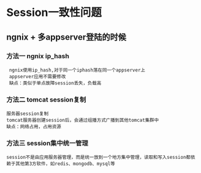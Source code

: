# Session一致性问题
## ngnix + 多appserver登陆的时候
### 方法一 ngnix ip_hash
	 ngnix使用ip_hash,对于同一个iphash落在同一个appserver上
	 appserver应用不需要修改
	 缺点：类似于单点故障session丢失，负载高
### 方法二 tomcat session复制
    服务器session复制
    tomcat服务器创建session后，会通过组播方式广播到其他tomcat集群中
    缺点：网络占用，占用资源
### 方法三 session集中统一管理
    session不是由应用服务器管理，而是统一放到一个地方集中管理，读取和写入session都依赖于其他第3方软件，如redis、mongodb、mysql等
